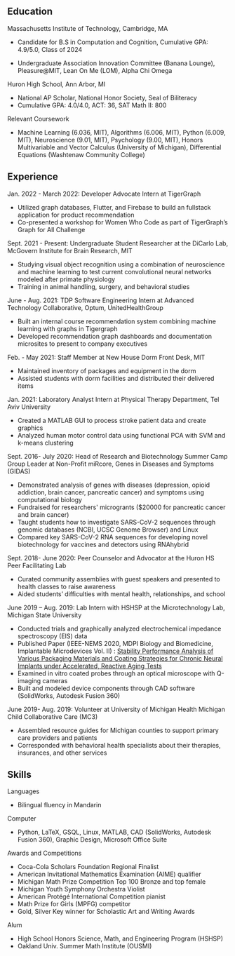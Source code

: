## Education

Massachusetts Institute of Technology, Cambridge, MA

* Candidate for B.S in Computation and Cognition, Cumulative GPA: 4.9/5.0, Class of 2024

* Undergraduate Association Innovation Committee (Banana Lounge), Pleasure@MIT, Lean On Me (LOM), Alpha Chi Omega 

Huron High School, Ann Arbor, MI

* National AP Scholar, National Honor Society, Seal of Biliteracy
* Cumulative GPA: 4.0/4.0, ACT: 36, SAT Math II: 800

Relevant Coursework

* Machine Learning (6.036, MIT), Algorithms (6.006, MIT), Python (6.009, MIT), Neuroscience (9.01, MIT), Psychology (9.00, MIT), Honors Multivariable and Vector Calculus (University of Michigan), Differential Equations (Washtenaw Community College)

## Experience

Jan. 2022 - March 2022: Developer Advocate Intern at TigerGraph

* Utilized graph databases, Flutter, and Firebase to build an fullstack application for product recommendation 
* Co-presented a workshop for Women Who Code as part of TigerGraph’s Graph for All Challenge


Sept. 2021 - Present: Undergraduate Student Researcher at the DiCarlo Lab, McGovern Institute for Brain Research, MIT

* Studying visual object recognition using a combination of neuroscience and machine learning to test current convolutional neural networks modeled after primate physiology
* Training in animal handling, surgery, and behavioral studies

June - Aug. 2021: TDP Software Engineering Intern at Advanced Technology Collaborative, Optum, UnitedHealthGroup

* Built an internal course recommendation system combining machine learning with graphs in Tigergraph 
* Developed recommendation graph dashboards and documentation microsites to present to company executives


Feb. - May 2021: Staff Member at New House Dorm Front Desk, MIT

* Maintained inventory of packages and equipment in the dorm 
* Assisted students with dorm facilities and distributed their delivered items


Jan. 2021: Laboratory Analyst Intern at Physical Therapy Department, Tel Aviv University

* Created a MATLAB GUI to process stroke patient data and create graphics
* Analyzed human motor control data using functional PCA with SVM and k-means clustering


Sept. 2016- July 2020: Head of Research and Biotechnology Summer Camp Group Leader at Non-Profit miRcore, Genes in Diseases and Symptoms (GIDAS)

* Demonstrated analysis of genes with diseases (depression, opioid addiction, brain cancer, pancreatic cancer) and symptoms using computational biology
* Fundraised for researchers' microgrants ($20000 for pancreatic cancer and brain cancer)
* Taught students how to investigate SARS-CoV-2 sequences through genomic databases (NCBI, UCSC Genome Browser) and Linux 
* Compared key SARS-CoV-2 RNA sequences for developing novel biotechnology for vaccines and detectors using RNAhybrid


Sept. 2018- June 2020: Peer Counselor and Advocator at the Huron HS Peer Facilitating Lab  

* Curated community assemblies with guest speakers and presented to health classes to raise awareness 
* Aided students’ difficulties with mental health, relationships, and school


June 2019 – Aug. 2019: Lab Intern with HSHSP at the Microtechnology Lab, Michigan State University

* Conducted trials and graphically analyzed electrochemical impedance spectroscopy (EIS) data
* Published Paper (IEEE-NEMS 2020, MDPI Biology and Biomedicine, Implantable Microdevices Vol. II) : [Stability Performance Analysis of Various Packaging Materials and Coating Strategies for Chronic Neural Implants under Accelerated, Reactive Aging Tests](https://www.mdpi.com/2072-666X/11/9/810)
* Examined in vitro coated probes through an optical microscope with Q-imaging cameras
* Built and modeled device components through CAD software (SolidWorks, Autodesk Fusion 360)


June 2019- Aug. 2019: Volunteer at University of Michigan Health Michigan Child Collaborative Care (MC3)      

* Assembled resource guides for Michigan counties to support primary care providers and patients
* Corresponded with behavioral health specialists about their therapies, insurances, and other services


## Skills

Languages

* Bilingual fluency in Mandarin

Computer

* Python, LaTeX, GSQL, Linux, MATLAB, CAD (SolidWorks, Autodesk Fusion 360), Graphic Design, Microsoft Office Suite

Awards and Competitions

* Coca-Cola Scholars Foundation Regional Finalist
* American Invitational Mathematics Examination (AIME) qualifier
* Michigan Math Prize Competition Top 100 Bronze and top female
* Michigan Youth Symphony Orchestra Violist
* American Protégé International Competition pianist
* Math Prize for Girls (MPFG) competitor
* Gold, Silver Key winner for Scholastic Art and Writing Awards

Alum

* High School Honors Science, Math, and Engineering Program (HSHSP)
* Oakland Univ. Summer Math Institute (OUSMI)


